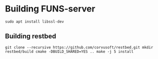 # Building FUNS-server

`sudo apt install libssl-dev`

## Building restbed
`
git clone --recursive https://github.com/corvusoft/restbed.git
mkdir restbed/build
cmake -DBUILD_SHARED=YES ..
make -j 5 install
`
